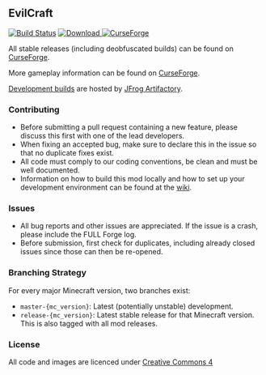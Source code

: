 ## EvilCraft

[![Build Status](https://travis-ci.org/CyclopsMC/EvilCraft.svg?branch=master-1.11)](https://travis-ci.org/rubensworks/EvilCraft)
[![Download](https://img.shields.io/maven-metadata/v/https/oss.jfrog.org/artifactory/simple/libs-release/org/cyclops/evilcraft/EvilCraft/maven-metadata.xml.svg) ](https://oss.jfrog.org/artifactory/simple/libs-release/org/cyclops/evilcraft/EvilCraft/)
[![CurseForge](http://cf.way2muchnoise.eu/full_74610_downloads.svg)](http://minecraft.curseforge.com/projects/74610)

All stable releases (including deobfuscated builds) can be found on [CurseForge](http://minecraft.curseforge.com/mc-mods/74610-evilcraft/files).

More gameplay information can be found on [CurseForge](https://minecraft.curseforge.com/projects/evilcraft/).

[Development builds](https://oss.jfrog.org/artifactory/simple/libs-release/org/cyclops/evilcraft/EvilCraft/) are hosted by [JFrog Artifactory](https://www.jfrog.com/artifactory/).

### Contributing
* Before submitting a pull request containing a new feature, please discuss this first with one of the lead developers.
* When fixing an accepted bug, make sure to declare this in the issue so that no duplicate fixes exist.
* All code must comply to our coding conventions, be clean and must be well documented.
* Information on how to build this mod locally and how to set up your development environment can be found at the [wiki](https://github.com/CyclopsMC/EvilCraft/wiki/Development-Environment).

### Issues
* All bug reports and other issues are appreciated. If the issue is a crash, please include the FULL Forge log.
* Before submission, first check for duplicates, including already closed issues since those can then be re-opened.

### Branching Strategy

For every major Minecraft version, two branches exist:

* `master-{mc_version}`: Latest (potentially unstable) development.
* `release-{mc_version}`: Latest stable release for that Minecraft version. This is also tagged with all mod releases.

### License
All code and images are licenced under [Creative Commons 4](http://creativecommons.org/licenses/by/4.0/)
